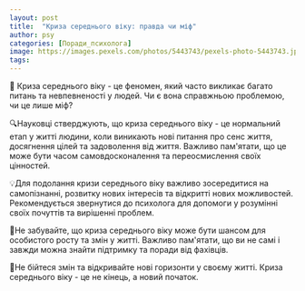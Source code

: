 ```yaml
---
layout: post
title:  "Криза середнього віку: правда чи міф"
author: psy
categories: [Поради_психолога]
image: https://images.pexels.com/photos/5443743/pexels-photo-5443743.jpeg?auto=compress&cs=tinysrgb&fit=crop&h=627&w=1200
tags: 
---
```


🧠 Криза середнього віку - це феномен, який часто викликає багато питань та невпевненості у людей. Чи є вона справжньою проблемою, чи це лише міф?

🔍Науковці стверджують, що криза середнього віку - це нормальний етап у житті людини, коли виникають нові питання про сенс життя, досягнення цілей та задоволення від життя. Важливо пам'ятати, що це може бути часом самовдосконалення та переосмислення своїх цінностей.

💡Для подолання кризи середнього віку важливо зосередитися на самопізнанні, розвитку нових інтересів та відкритті нових можливостей. Рекомендується звернутися до психолога для допомоги у розумінні своїх почуттів та вирішенні проблем.

🌟Не забувайте, що криза середнього віку може бути шансом для особистого росту та змін у житті. Важливо пам'ятати, що ви не самі і завжди можна знайти підтримку та поради від фахівців.

🌿Не бійтеся змін та відкривайте нові горизонти у своєму житті. Криза середнього віку - це не кінець, а новий початок.


